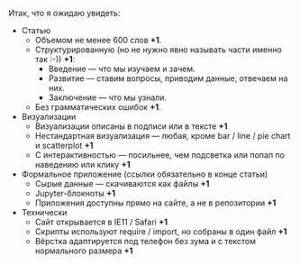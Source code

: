 Итак, что я ожидаю увидеть:

* Статью
  * Объемом не менее 600 слов __+1__.
  * Структурированную (но не нужно явно называть части именно так :-)) __+1__:
    * Введение — что мы изучаем и зачем.
    * Развитие — ставим вопросы, приводим данные, отвечаем на них.
    * Заключение — что мы узнали.
  * Без грамматических ошибок __+1__.
* Визуализации
  * Визуализации описаны в подписи или в тексте __+1__
  * Нестандартная визуализация — любая, кроме bar / line / pie chart и scatterplot __+1__
  * С интерактивностью — посильнее, чем подсветка или попап по наведению или клику __+1__
* Формальное приложение (ссылки обязательно в конце статьи)
  * Сырые данные — скачиваются как файлы __+1__
  * Jupyter-блокноты __+1__
  * Приложения доступны прямо на сайте, а не в репозитории __+1__
* Технически
  * Сайт открывается в IE11 / Safari __+1__
  * Скрипты используют require / import, но собраны в один файл __+1__
  * Вёрстка адаптируется под телефон без зума и с текстом нормального размера __+1__
